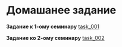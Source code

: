 # Домашанее задание #
__Задание к 1-ому семинару__ [task_001](https://github.com/dmitry-40in/web/tree/main/task_001)

__Задание ко 2-ому семинару__ [task_002](https://github.com/dmitry-40in/web/tree/main/task_002)